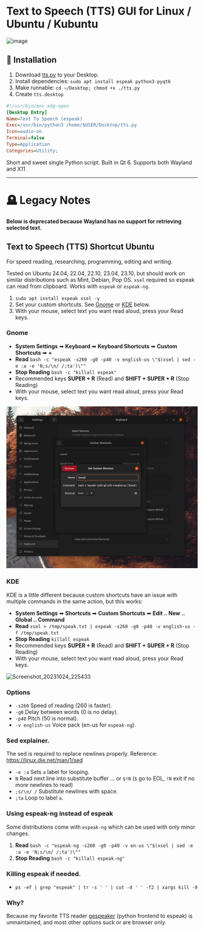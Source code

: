 # Text to Speech (TTS) GUI for Linux / Ubuntu / Kubuntu

![image](https://github.com/user-attachments/assets/42784801-a81f-4d81-9b5c-7a98eae66c5c)


## 🎁 Installation
1. Download [tts.py](https://raw.githubusercontent.com/gnat/text-to-speech-ubuntu/refs/heads/main/tts.py) to your Desktop.
2. Install dependencies: `sudo apt install espeak python3-pyqt6`
3. Make runnable: `cd ~/Desktop; chmod +x ./tts.py`
4. Create `tts.desktop`
```ini
#!/usr/bin/env xdg-open
[Desktop Entry]
Name=Text To Speech (espeak)
Exec=/usr/bin/python3 /home/$USER/Desktop/tts.py
Icon=audio-on
Terminal=false
Type=Application
Categories=Utility;
```

Short and sweet single Python script. Built in Qt 6. Supports both Wayland and X11


----
# 🪦 Legacy Notes

**Below is deprecated because Wayland has no support for retrieving selected text.**

## Text to Speech (TTS) Shortcut Ubuntu

For speed reading, researching, programming, editing and writing.

Tested on Ubuntu 24.04, 22.04, 22.10, 23.04, 23.10, but should work on similar distributions such as Mint, Debian, Pop OS. `xsel` required so espeak can read from clipboard. Works with `espeak` or `espeak-ng`.

1. `sudo apt install espeak xsel -y`
2. Set your custom shortcuts. See [Gnome](#gnome) or [KDE](#kde) below.
3. With your mouse, select text you want read aloud, press your Read keys.


### Gnome

* **System Settings** ➡ **Keyboard** ➡ **Keyboard Shortcuts** ➡ **Custom Shortcuts** ➡ **+**
* **Read** `bash -c "espeak -s260 -g0 -p40 -v english-us \"$(xsel | sed -e :a -e 'N;s/\n/ /;ta')\""`
* **Stop Reading** `bash -c "killall espeak"`
* Recommended keys **SUPER + R** (Read) and **SHIFT + SUPER + R** (Stop Reading)
* With your mouse, select text you want read aloud, press your Read keys.

![screenshot](https://github.com/gnat/text-to-speech-ubuntu/blob/main/screenshot.png)


### KDE
KDE is a little different because custom shortcuts have an issue with multiple commands in the same action, but this works:

* **System Settings** ➡ **Shortcuts** ➡ **Custom Shortcuts** ➡ **Edit .. New .. Global .. Command**
* **Read** `xsel > /tmp/speak.txt | espeak -s260 -g0 -p40 -v english-us -f /tmp/speak.txt`
* **Stop Reading** `killall espeak`
* Recommended keys **SUPER + R** (Read) and **SHIFT + SUPER + R** (Stop Reading)
* With your mouse, select text you want read aloud, press your Read keys.

![Screenshot_20231024_225433](https://github.com/gnat/text-to-speech-ubuntu/assets/24665/dcd36a3d-7ad1-4de3-bb8a-98202091d18e)


### Options
* `-s260` Speed of reading (260 is faster).
* `-g0` Delay between words (0 is no delay).
* `-p40` Pitch (50 is normal).
* `-v english-us` Voice pack (en-us for `espeak-ng`).

### Sed explainer.
The sed is required to replace newlines properly. Reference: https://linux.die.net/man/1/sed

* `-e :a` Sets `a` label for looping.
* `N` Read next line into substitute buffer ... or `$!N` (`$` go to EOL, `!N` exit if no more newlines to read)
* `;s/\n/ /` Substitute newlines with space.
* `;ta` Loop to label `a`.

### Using espeak-ng instead of espeak
Some distributions come with `espeak-ng` which can be used with only minor changes.

1. **Read** `bash -c "espeak-ng -s260 -g0 -p40 -v en-us \"$(xsel | sed -e :a -e 'N;s/\n/ /;ta')\""`
2. **Stop Reading** `bash -c "killall espeak-ng"`

### Killing espeak if needed.
* `ps -ef | grep "espeak" | tr -s ' ' | cut -d ' ' -f2 | xargs kill -9`

### Why?
Because my favorite TTS reader [gespeaker](https://github.com/muflone/gespeaker) (python frontend to espeak) is unmaintained, and most other options suck or are browser only.
